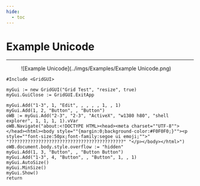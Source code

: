 ```yaml
---
hide:
  - toc
---
```

# Example Unicode

---
<figure markdown="1">
![Example Unicode](../imgs/Examples/Example Unicode.png) 
</figure>

```AutoHotkey
#Include <GridGUI>

myGui := new GridGUI("Grid Test", "resize", true)
myGui.GuiClose := GridGUI.ExitApp

myGui.Add("1-3", 1, "Edit", , , , , 1, , 1)
myGui.Add(1, 2, "Button", , "Button")
oWB := myGui.Add("2-3", "2-3", "ActiveX", "w1380 h80", "shell explorer", 1, 1, 1, 1).vVar
oWB.Navigate("about:<!DOCTYPE HTML><head><meta charset=""UTF-8""></head><html><body style=""{margin:0;background-color:#F0F0F0;}""><p style=""font-size:50px;font-family:segoe ui emoji;"">" "???????????????????????????????????????????" "</p></body></html>")
oWB.document.body.style.overflow := "hidden"
myGui.Add(1, 3, "Button", , "Button Button")
myGui.Add("1-3", 4, "Button", , "Button", 1, , 1)
myGui.AutoSize()
myGui.MinSize()
myGui.Show()
return
```